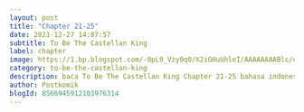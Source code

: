 ```yaml
---
layout: post 
title: "Chapter 21-25"
date: 2021-12-27 14:07:57
subtitle: To Be The Castellan King
label: chapter
image: https://1.bp.blogspot.com/-0pL9_Vzy0q0/X2iGHuUhleI/AAAAAAAABlc/eht5U4uG7MosViSTBLEi_YpmMuc3gs-pACLcBGAsYHQ/s72-c/Komik-To-Be-The-Castellan-King.jpg
category: to-be-the-castellan-king
description: baca To Be The Castellan King Chapter 21-25 bahasa indonesia 
author: Postkomik
blogId: 8566945912103976314
---
```

